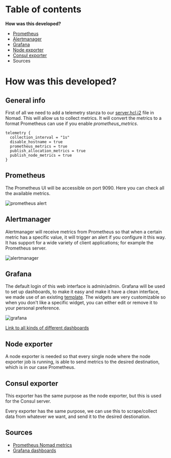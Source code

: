 # Table of contents

**How was this developed?**

- [Prometheus](https://github.com/GiulianoArgentinoPXL/PXL_nomad/blob/team19/Prometheus/nomad_jobs/Prometheus.hcl)
- [Alertmanager](https://github.com/GiulianoArgentinoPXL/PXL_nomad/blob/team19/Prometheus/nomad_jobs/alertmanager.hcl)
- [Grafana](https://github.com/GiulianoArgentinoPXL/PXL_nomad/blob/team19/Prometheus/nomad_jobs/grafana.hcl)
- [Node exporter](https://github.com/GiulianoArgentinoPXL/PXL_nomad/blob/team19/Prometheus/nomad_jobs/nodeExporter)
- [Consul exporter](https://github.com/GiulianoArgentinoPXL/PXL_nomad/blob/team19/Prometheus/nomad_jobs/consulExporter.hcl)
- Sources

# How was this developed?

## General info

First of all we need to add a telemetry stanza to our [server.hcl.j2](https://github.com/GiulianoArgentinoPXL/PXL_nomad/blob/team19/Prometheus/ansible/roles/software/nomad/templates/server.hcl.j2) file in Nomad. This will allow us to collect metrics. It will convert the metrics to a format Prometheus can use if you enable *prometheus_metrics*.

```
telemetry {
  collection_interval = "1s"
  disable_hostname = true
  prometheus_metrics = true
  publish_allocation_metrics = true
  publish_node_metrics = true
}
```

## Prometheus

The Prometheus UI will be accessible on port 9090. Here you can check all the available metrics.

![prometheus alert](https://i.imgur.com/tO1yyia.png)

## Alertmanager

Alertmanager will receive metrics from Prometheus so that when a certain metric has a specific value, it will trigger an alert if you configure it this way. It has support for a wide variety of client applications; for example the Prometheus server.

![alertmanager](https://i.imgur.com/QSUGIZK.png)

## Grafana

The default login of this web interface is admin/admin.
Grafana will be used to set up dashboards, to make it easy and make it have a clean interface, we made use of an existing [template](https://github.com/GiulianoArgentinoPXL/PXL_nomad/blob/team19/Prometheus/Grafana-dashboard-prometheus-node-exporter.json). 
The widgets are very customizable so when you don't like a specific widget, you can either edit or remove it to your personal preference. 

![grafana](https://i.imgur.com/LDXyoUk.png)

[Link to all kinds of different dashboards](https://grafana.com/grafana/dashboards)

## Node exporter

A node exporter is needed so that every single node where the node exporter job is running, is able to send metrics to the desired destination, which is in our case Prometheus.

## Consul exporter

This exporter has the same purpose as the node exporter, but this is used for the Consul server.

Every exporter has the same purpose, we can use this to scrape/collect data from whatever we want, and send it to the desired destionation.

## Sources

- [Prometheus Nomad metrics](https://learn.hashicorp.com/tutorials/nomad/prometheus-metrics)
- [Grafana dashboards](https://grafana.com/grafana/dashboards)
